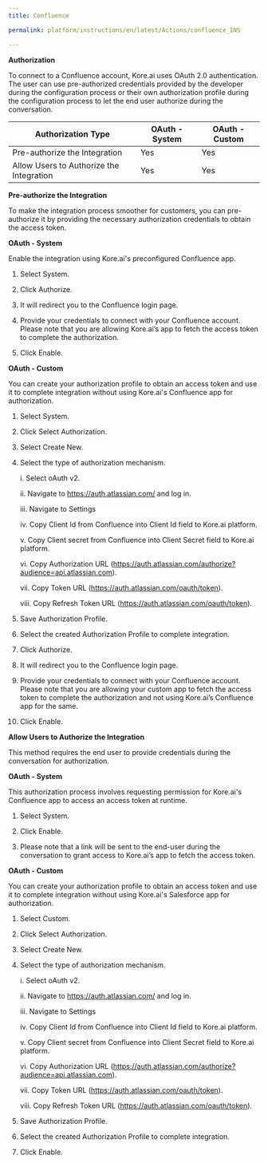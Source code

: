 ```yaml
---
title: Confluence

permalink: platform/instructions/en/latest/Actions/confluence_INS

---
```


<base target="_blank">




**Authorization**
 
To connect to a Confluence account, Kore.ai uses OAuth 2.0 authentication. The user can use pre-authorized credentials provided by the developer during the configuration process or their own authorization profile during the configuration process to let the end user authorize during the conversation. 
 
 
 |Authorization Type                      | OAuth - System | OAuth - Custom |
 |----------------------------------------|-----------------|---------------|
 |Pre-authorize the Integration                |  Yes       | Yes |
 |Allow Users to Authorize the Integration     |  Yes       | Yes |


**Pre-authorize the Integration**
 
 To make the integration process smoother for customers, you can pre-authorize it by providing the necessary authorization credentials to obtain the access token.
 
**OAuth - System**
 
 Enable the integration using Kore.ai's preconfigured Confluence app.
 
1. Select System.
 
2. Click Authorize.
 
3. It will redirect you to the Confluence login page.
 
4. Provide your credentials to connect with your Confluence account. Please note that you are allowing Kore.ai’s app to fetch the access token to complete the authorization.
 
5.  Click Enable.
 
 **OAuth - Custom**
 
You can create your authorization profile to obtain an access token and use it to complete integration without using Kore.ai's Confluence app for authorization.

 1. Select System.
 
2. Click Select Authorization.
 
3. Select Create New.
 
4. Select the type of authorization mechanism. 
 
   i.   Select oAuth v2.
 
   ii.   Navigate to https://auth.atlassian.com/ and log in.
 
   iii.  Navigate to Settings 
 
   iv.   Copy Client Id from Confluence into Client Id field to Kore.ai platform.
 
   v.   Copy Client secret from Confluence into Client Secret field to Kore.ai platform.
 
   vi.   Copy Authorization URL (https://auth.atlassian.com/authorize?audience=api.atlassian.com).
 
   vii.  Copy Token URL (https://auth.atlassian.com/oauth/token).
 
   viii. Copy Refresh Token URL (https://auth.atlassian.com/oauth/token).
 
5.  Save Authorization Profile.
 
 6. Select the created Authorization Profile to complete integration.
 
 7. Click Authorize.
 8. It will redirect you to the Confluence login page.
 9. Provide your credentials to connect with your Confluence account. Please note that you are allowing your custom app to fetch the access token to complete the authorization and not using Kore.ai’s Confluence app for the same.
 10. Click Enable.

**Allow Users to Authorize the Integration**
 
This method requires the end user to provide credentials during the conversation for authorization.
 
**OAuth - System**
 
 This authorization process involves requesting permission for Kore.ai's Confluence app to access an access token at runtime.
 
1. Select System.
 
2. Click Enable.
 
3. Please note that a link will be sent to the end-user during the conversation to grant access to Kore.ai’s app to fetch the access token.
 
 **OAuth - Custom**
 
 You can create your authorization profile to obtain an access token and use it to complete integration without using Kore.ai's Salesforce app for authorization.
 
1. Select Custom.
 
2. Click Select Authorization.
 
3. Select Create New.
 
4. Select the type of authorization mechanism. 
 
   i.   Select oAuth v2.
 
   ii.   Navigate to https://auth.atlassian.com/ and log in.
 
   iii.  Navigate to Settings 
 
   iv.   Copy Client Id from Confluence into Client Id field to Kore.ai platform.
 
    v.   Copy Client secret from Confluence into Client Secret field to Kore.ai platform.
 
   vi.   Copy Authorization URL (https://auth.atlassian.com/authorize?audience=api.atlassian.com).
 
   vii.  Copy Token URL (https://auth.atlassian.com/oauth/token).
 
   viii.   Copy Refresh Token URL (https://auth.atlassian.com/oauth/token).
 
5. Save Authorization Profile.
 
6. Select the created Authorization Profile to complete integration.
 
7. Click Enable.
 

